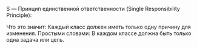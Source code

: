 S — Принцип единственной ответственности (Single Responsibility Principle):

Что это значит: Каждый класс должен иметь только одну причину для изменения.
Простыми словами: В каждом классе должна быть только одна задача или цель.
